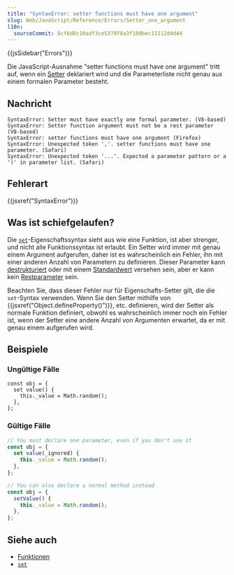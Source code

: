 ```yaml
---
title: "SyntaxError: setter functions must have one argument"
slug: Web/JavaScript/Reference/Errors/Setter_one_argument
l10n:
  sourceCommit: 8cf6d8c10adf3ce5370f8a3f180bec11112d4d44
---
```


{{jsSidebar("Errors")}}

Die JavaScript-Ausnahme "setter functions must have one argument" tritt auf, wenn ein [Setter](/de/docs/Web/JavaScript/Reference/Functions/get) deklariert wird und die Parameterliste nicht genau aus einem formalen Parameter besteht.

## Nachricht

```plain
SyntaxError: Setter must have exactly one formal parameter. (V8-based)
SyntaxError: Setter function argument must not be a rest parameter (V8-based)
SyntaxError: setter functions must have one argument (Firefox)
SyntaxError: Unexpected token ','. setter functions must have one parameter. (Safari)
SyntaxError: Unexpected token '...'. Expected a parameter pattern or a ')' in parameter list. (Safari)
```

## Fehlerart

{{jsxref("SyntaxError")}}

## Was ist schiefgelaufen?

Die [`set`](/de/docs/Web/JavaScript/Reference/Functions/set)-Eigenschaftssyntax sieht aus wie eine Funktion, ist aber strenger, und nicht alle Funktionssyntax ist erlaubt. Ein Setter wird immer mit genau einem Argument aufgerufen, daher ist es wahrscheinlich ein Fehler, ihn mit einer anderen Anzahl von Parametern zu definieren. Dieser Parameter kann [destrukturiert](/de/docs/Web/JavaScript/Reference/Operators/Destructuring) oder mit einem [Standardwert](/de/docs/Web/JavaScript/Reference/Functions/Default_parameters) versehen sein, aber er kann kein [Restparameter](/de/docs/Web/JavaScript/Reference/Functions/rest_parameters) sein.

Beachten Sie, dass dieser Fehler nur für Eigenschafts-Setter gilt, die die `set`-Syntax verwenden. Wenn Sie den Setter mithilfe von {{jsxref("Object.defineProperty()")}}, etc. definieren, wird der Setter als normale Funktion definiert, obwohl es wahrscheinlich immer noch ein Fehler ist, wenn der Setter eine andere Anzahl von Argumenten erwartet, da er mit genau einem aufgerufen wird.

## Beispiele

### Ungültige Fälle

```js-nolint example-bad
const obj = {
  set value() {
    this._value = Math.random();
  },
};
```

### Gültige Fälle

```js example-good
// You must declare one parameter, even if you don't use it
const obj = {
  set value(_ignored) {
    this._value = Math.random();
  },
};

// You can also declare a normal method instead
const obj = {
  setValue() {
    this._value = Math.random();
  },
};
```

## Siehe auch

- [Funktionen](/de/docs/Web/JavaScript/Reference/Functions)
- [`set`](/de/docs/Web/JavaScript/Reference/Functions/set)
